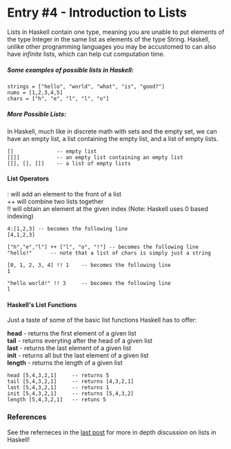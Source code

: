 # Entry #4 - Introduction to Lists

Lists in Haskell contain one type, meaning you are unable to put elements of the type Integer in the same list as elements of the type String. Haskell, unlike other programming languages you may be accustomed to can also have *infinite* lists, which can help cut computation time.

##### Some examples of possible lists in Haskell:
<pre><code>strings = ["hello", "world", "what", "is", "good?"]
nums = [1,2,3,4,5] 
chars = ["h", "e", "l", "l", "o"]
</code></pre>

##### More Possible Lists:
In Haskell, much like in discrete math with sets and the empty set, we can have an empty list, a list containing the empty list, and a list of empty lists.

<pre><code>[]              -- empty list  
[[]]            -- an empty list containing an empty list
[[], [], []]    -- a list of empty lists
</code></pre>

#### List Operators
: will add an element to the front of a list  
++ will combine two lists together  
!! will obtain an element at the given index (Note: Haskell uses 0 based indexing)  

<pre><code>4:[1,2,3] -- becomes the following line
[4,1,2,3]

["h","e","l"] ++ ["l", "o", "!"] -- becomes the following line
"hello!"      -- note that a list of chars is simply just a string

[0, 1, 2, 3, 4] !! 1    -- becomes the following line
1

"hello world!" !! 3     -- becomes the following line
l 
</code></pre>

#### Haskell's List Functions
Just a taste of some of the basic  list functions Haskell has to offer: 

**head** - returns the first element of a given list  
**tail** - returns everyting after the head of a given list  
**last** - returns the last element of a given list  
**init** - returns all but the last element of a given list  
**length** - returns the length of a given list  

<pre><code>head [5,4,3,2,1]     -- returns 5
tail [5,4,3,2,1]     -- returns [4,3,2,1]     
last [5,4,3,2,1]     -- returns 1
init [5,4,3,2,1]     -- returns [5,4,3,2]
length [5,4,3,2,1]   -- retuns 5
</code></pre>

### References
See the referneces in the [last post](https://github.com/klkyamauchi/Haskell-Blog/blob/main/P3-UnderstandingHaskellSyntax.md) for more in depth discussion on lists in Haskell! 